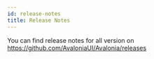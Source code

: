 ```yaml
---
id: release-notes
title: Release Notes
---
```


You can find release notes for all version on https://github.com/AvaloniaUI/Avalonia/releases
